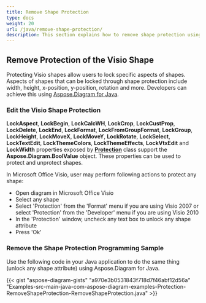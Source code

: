 ```yaml
---
title: Remove Shape Protection
type: docs
weight: 20
url: /java/remove-shape-protection/
description: This section explains how to remove shape protection using Aspose.Diagram.
---
```


## **Remove Protection of the Visio Shape**
Protecting Visio shapes allow users to lock specific aspects of shapes. Aspects of shapes that can be locked through shape protection include width, height, x-position, y-position, rotation and more. Developers can achieve this using [Aspose.Diagram for Java](https://products.aspose.com/diagram/java/).
### **Edit the Visio Shape Protection**
**LockAspect**, **LockBegin**, **LockCalcWH**, **LockCrop**, **LockCustProp**, **LockDelete**, **LockEnd**, **LockFormat**, **LockFromGroupFormat**, **LockGroup**, **LockHeight**, **LockMoveX**, **LockMoveY**, **LockRotate**, **LockSelect**, **LockTextEdit**, **LockThemeColors**, **LockThemeEffects**, **LockVtxEdit** and **LockWidth** properties exposed by [**Protection**](https://reference.aspose.com/diagram/java/com.aspose.diagram/protection) class support the **Aspose.Diagram.BoolValue** object. These properties can be used to protect and unprotect shapes.

In Microsoft Office Visio, user may perform following actions to protect any shape:

- Open diagram in Microsoft Office Visio
- Select any shape
- Select 'Protection' from the 'Format' menu if you are using Visio 2007 or select 'Protection' from the 'Developer' menu if you are using Visio 2010
- In the 'Protection' window, uncheck any text box to unlock any shape attribute
- Press 'Ok'
### **Remove the Shape Protection Programming Sample**
Use the following code in your Java application to do the same thing (unlock any shape attribute) using Aspose.Diagram for Java.

{{< gist "aspose-diagram-gists" "a970e3b0531843f718d7f46abf12d56a" "Examples-src-main-java-com-aspose-diagram-examples-Protection-RemoveShapeProtection-RemoveShapeProtection.java" >}}

